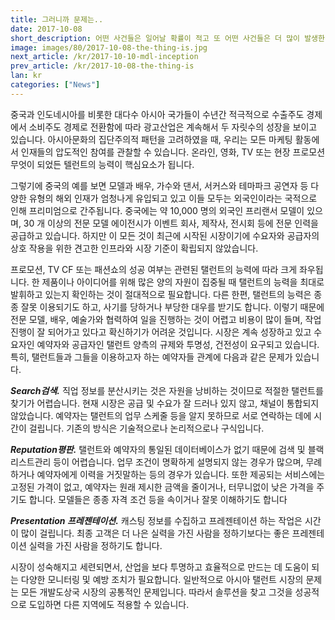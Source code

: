 ```yaml
---
title: 그러니까 문제는..
date: 2017-10-08
short_description: 어떤 사건들은 일어날 확률이 적고 또 어떤 사건들은 더 많이 발생한다고 합니다. 10 월 8 일에 있었던 사건은 꽤 좋은 기회였던 것처럼 보입니다.
image: images/80/2017-10-08-the-thing-is.jpg
next_article: /kr/2017-10-10-mdl-inception
prev_article: /kr/2017-10-08-the-thing-is
lan: kr
categories: ["News"]
---
```


중국과 인도네시아를 비롯한 대다수 아시아 국가들이 수년간 적극적으로 수출주도 경제에서 소비주도 경제로 전환함에 따라 광고산업은 계속해서 두 자릿수의 성장을 보이고 있습니다. 아시아문화의 집단주의적 패턴을 고려하였을 때, 우리는 모든 마케팅 활동에서 인재들의 압도적인 참여를 관찰할 수 있습니다. 온라인, 영화, TV 또는 현장 프로모션 무엇이 되었든 텔런트의 능력이 핵심요소가 됩니다.

그렇기에 중국의 예를 보면 모델과 배우, 가수와 댄서, 서커스와 테마파크 공연자 등 다양한 유형의 해외 인재가 엄청나게 유입되고 있고 이들 모두는 외국인이라는 국적으로 인해 프리미엄으로 간주됩니다. 중국에는 약 10,000 명의 외국인 프리랜서 모델이 있으며, 30 개 이상의 전문 모델 에이전시가 이벤트 회사, 제작사, 전시회 등에 전문 인력을 공급하고 있습니다. 하지만 이 모든 것이 최근에 시작된 시장이기에 수요자와 공급자의 상호 작용을 위한 견고한 인프라와 시장 기준이 확립되지 않았습니다.

프로모션, TV CF 또는 패션쇼의 성공 여부는 관련된 탤런트의 능력에 따라 크게 좌우됩니다. 한 제품이나 아이디어를 위해 많은 양의 자원이 집중될 때 탤런트의 능력을 최대로 발휘하고 있는지 확인하는 것이 절대적으로 필요합니다.
다른 한편, 탤런트의 능력은 종종 잘못 이용되기도 하고, 사기를 당하거나 부당한 대우를 받기도 합니다. 이렇기 때문에 전문 모델, 배우, 예술가와 협력하여 일을 진행하는 것이 어렵고 비용이 많이 들며, 작업 진행이 잘 되어가고 있다고 확신하기가 어려운 것입니다. 시장은 계속 성장하고 있고 수요자인 예약자와 공급자인 탤런트 양측의 규제와 투명성, 건전성이 요구되고 있습니다. 특히, 탤런트들과 그들을 이용하고자 하는 예약자들 관계에 다음과 같은 문제가 있습니다.

***Search검색.***
직업 정보를 분산시키는 것은 자원을 낭비하는 것이므로 적절한 탤런트를 찾기가 어렵습니다. 현재 시장은 공급 및 수요가 잘 드러나 있지 않고, 채널이 통합되지 않았습니다. 예약자는 탤런트의 업무 스케줄 등을 알지 못하므로 서로 연락하는 데에 시간이 걸립니다. 기존의 방식은 기술적으로나 논리적으로나 구식입니다.

***Reputation평판.***
탤런트와 예약자의 통일된 데이터베이스가 없기 때문에 검색 및 블랙리스트관리 등이 어렵습니다. 업무 조건이 명확하게 설명되지 않는 경우가 많으며, 무례하거나 예약자에게 이력을 거짓말하는 등의 경우가 있습니다. 또한 제공되는 서비스에는 고정된 가격이 없고, 예약자는 원래 제시한 금액을 줄이거나, 터무니없이 낮은 가격을 주기도 합니다. 모델들은 종종 자격 조건 등을 속이거나 잘못 이해하기도 합니다

***Presentation 프레젠테이션.***
캐스팅 정보를 수집하고 프레젠테이션 하는 작업은 시간이 많이 걸립니다. 최종 고객은 더 나은 실력을 가진 사람을 정하기보다는 좋은 프레젠테이션 실력을 가진 사람을 정하기도 합니다.

시장이 성숙해지고 세련되면서, 산업을 보다 투명하고 효율적으로 만드는 데 도움이 되는 다양한 모니터링 및 예방 조치가 필요합니다. 일반적으로 아시아 탤런트 시장의 문제는 모든 개발도상국 시장의 공통적인 문제입니다. 따라서 솔루션을 찾고 그것을 성공적으로 도입하면 다른 지역에도 적용할 수 있습니다.
